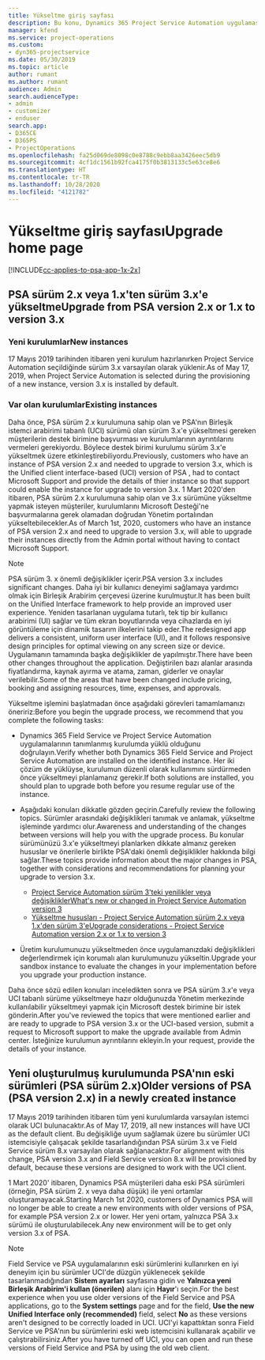 ```yaml
---
title: Yükseltme giriş sayfası
description: Bu konu, Dynamics 365 Project Service Automation uygulamasındaki yeni ve değiştirilen özellikler hakkında önemli bilgileri nerede bulabileceğinizi ve en yeni sürüme yükseltme işlemini gösterir.
manager: kfend
ms.service: project-operations
ms.custom:
- dyn365-projectservice
ms.date: 05/30/2019
ms.topic: article
author: rumant
ms.author: rumant
audience: Admin
search.audienceType:
- admin
- customizer
- enduser
search.app:
- D365CE
- D365PS
- ProjectOperations
ms.openlocfilehash: fa25d069de8098c0e8788c9ebb8aa3426eec5db9
ms.sourcegitcommit: 4cf1dc1561b92fca4175f0b3813133c5e63ce8e6
ms.translationtype: HT
ms.contentlocale: tr-TR
ms.lasthandoff: 10/28/2020
ms.locfileid: "4121782"
---
```

# <a name="upgrade-home-page"></a><span data-ttu-id="dc0bc-103">Yükseltme giriş sayfası</span><span class="sxs-lookup"><span data-stu-id="dc0bc-103">Upgrade home page</span></span>

[!INCLUDE[cc-applies-to-psa-app-1x-2x](../includes/cc-applies-to-psa-app-1x-2x.md)]

## <a name="upgrade-from-psa-version-2x-or-1x-to-version-3x"></a><span data-ttu-id="dc0bc-104">PSA sürüm 2.x veya 1.x'ten sürüm 3.x'e yükseltme</span><span class="sxs-lookup"><span data-stu-id="dc0bc-104">Upgrade from PSA version 2.x or 1.x to version 3.x</span></span>

### <a name="new-instances"></a><span data-ttu-id="dc0bc-105">Yeni kurulumlar</span><span class="sxs-lookup"><span data-stu-id="dc0bc-105">New instances</span></span>

<span data-ttu-id="dc0bc-106">17 Mayıs 2019 tarihinden itibaren yeni kurulum hazırlanırken Project Service Automation seçildiğinde sürüm 3.x varsayılan olarak yüklenir.</span><span class="sxs-lookup"><span data-stu-id="dc0bc-106">As of May 17, 2019, when Project Service Automation is selected during the provisioning of a new instance, version 3.x is installed by default.</span></span>

### <a name="existing-instances"></a><span data-ttu-id="dc0bc-107">Var olan kurulumlar</span><span class="sxs-lookup"><span data-stu-id="dc0bc-107">Existing instances</span></span>

<span data-ttu-id="dc0bc-108">Daha önce, PSA sürüm 2.x kurulumuna sahip olan ve PSA'nın Birleşik istemci arabirimi tabanlı (UCI) sürümü olan sürüm 3.x'e yükseltmesi gereken müşterilerin destek birimine başvurması ve kurulumlarının ayrıntılarını vermeleri gerekiyordu. Böylece destek birimi kurulumu sürüm 3.x'e yükseltmek üzere etkinleştirebiliyordu.</span><span class="sxs-lookup"><span data-stu-id="dc0bc-108">Previously, customers who have an instance of PSA version 2.x and needed to upgrade to version 3.x, which is the Unified client interface-based (UCI) version of PSA , had to contact Microsoft Support and provide the details of thier instance so that support could enable the instance for upgrade to version 3.x.</span></span> <span data-ttu-id="dc0bc-109">1 Mart 2020'den itibaren, PSA sürüm 2.x kurulumuna sahip olan ve 3.x sürümüne yükseltme yapmak isteyen müşteriler, kurulumlarını Microsoft Desteği'ne başvurmalarına gerek olamadan doğrudan Yönetim portalından yükseltebilecekler.</span><span class="sxs-lookup"><span data-stu-id="dc0bc-109">As of March 1st, 2020, customers who have an instance of PSA version 2.x and need to upgrade to version 3.x, will able to upgrade their instances directly from the Admin portal without having to contact Microsoft Support.</span></span>  

> [!NOTE]
> <span data-ttu-id="dc0bc-110">PSA sürüm 3. x önemli değişiklikler içerir.</span><span class="sxs-lookup"><span data-stu-id="dc0bc-110">PSA version 3.x includes significant changes.</span></span> <span data-ttu-id="dc0bc-111">Daha iyi bir kullanıcı deneyimi sağlamaya yardımcı olmak için Birleşik Arabirim çerçevesi üzerine kurulmuştur.</span><span class="sxs-lookup"><span data-stu-id="dc0bc-111">It has been built on the Unified Interface framework to help provide an improved user experience.</span></span> <span data-ttu-id="dc0bc-112">Yeniden tasarlanan uygulama tutarlı, tek tip bir kullanıcı arabirimi (UI) sağlar ve tüm ekran boyutlarında veya cihazlarda en iyi görüntüleme için dinamik tasarım ilkelerini takip eder.</span><span class="sxs-lookup"><span data-stu-id="dc0bc-112">The redesigned app delivers a consistent, uniform user interface (UI), and it follows responsive design principles for optimal viewing on any screen size or device.</span></span> <span data-ttu-id="dc0bc-113">Uygulamanın tamamında başka değişiklikler de yapılmıştır.</span><span class="sxs-lookup"><span data-stu-id="dc0bc-113">There have been other changes throughout the application.</span></span> <span data-ttu-id="dc0bc-114">Değiştirilen bazı alanlar arasında fiyatlandırma, kaynak ayırma ve atama, zaman, giderler ve onaylar verilebilir.</span><span class="sxs-lookup"><span data-stu-id="dc0bc-114">Some of the areas that have been changed include pricing, booking and assigning resources, time, expenses, and approvals.</span></span>

<span data-ttu-id="dc0bc-115">Yükseltme işlemini başlatmadan önce aşağıdaki görevleri tamamlamanızı öneririz:</span><span class="sxs-lookup"><span data-stu-id="dc0bc-115">Before you begin the upgrade process, we recommend that you complete the following tasks:</span></span>

- <span data-ttu-id="dc0bc-116">Dynamics 365 Field Service ve Project Service Automation uygulamalarının tanımlanmış kurulumda yüklü olduğunu doğrulayın.</span><span class="sxs-lookup"><span data-stu-id="dc0bc-116">Verify whether both Dynamics 365 Field Service and Project Service Automation are installed on the identified instance.</span></span> <span data-ttu-id="dc0bc-117">Her iki çözüm de yüklüyse, kurulumun düzenli olarak kullanımını sürdürmeden önce yükseltmeyi planlamanız gerekir.</span><span class="sxs-lookup"><span data-stu-id="dc0bc-117">If both solutions are installed, you should plan to upgrade both before you resume regular use of the instance.</span></span>
- <span data-ttu-id="dc0bc-118">Aşağıdaki konuları dikkatle gözden geçirin.</span><span class="sxs-lookup"><span data-stu-id="dc0bc-118">Carefully review the following topics.</span></span> <span data-ttu-id="dc0bc-119">Sürümler arasındaki değişiklikleri tanımak ve anlamak, yükseltme işleminde yardımcı olur.</span><span class="sxs-lookup"><span data-stu-id="dc0bc-119">Awareness and understanding of the changes between versions will help you with the upgrade process.</span></span> <span data-ttu-id="dc0bc-120">Bu konular sürümünüzü 3.x'e yükseltmeyi planlarken dikkate almanız gereken hususlar ve önerilerle birlikte PSA'daki önemli değişiklikler hakkında bilgi sağlar.</span><span class="sxs-lookup"><span data-stu-id="dc0bc-120">These topics provide information about the major changes in PSA, together with considerations and recommendations for planning your upgrade to version 3.x.</span></span>

    - [<span data-ttu-id="dc0bc-121">Project Service Automation sürüm 3'teki yenilikler veya değişiklikler</span><span class="sxs-lookup"><span data-stu-id="dc0bc-121">What's new or changed in Project Service Automation version 3</span></span>](whats-new-changed-v3.md)
    - [<span data-ttu-id="dc0bc-122">Yükseltme hususları - Project Service Automation sürüm 2.x veya 1.x'den sürüm 3'e</span><span class="sxs-lookup"><span data-stu-id="dc0bc-122">Upgrade considerations - Project Service Automation version 2.x or 1.x to version 3</span></span>](upgrade-v3.md)

- <span data-ttu-id="dc0bc-123">Üretim kurulumunuzu yükseltmeden önce uygulamanızdaki değişiklikleri değerlendirmek için korumalı alan kurulumunuzu yükseltin.</span><span class="sxs-lookup"><span data-stu-id="dc0bc-123">Upgrade your sandbox instance to evaluate the changes in your implementation before you upgrade your production instance.</span></span>

<span data-ttu-id="dc0bc-124">Daha önce sözü edilen konuları inceledikten sonra ve PSA sürüm 3.x'e veya UCI tabanlı sürüme yükseltmeye hazır olduğunuzda Yönetim merkezinde kullanılabilir yükseltmeyi yapmak için Microsoft destek birimine bir istek gönderin.</span><span class="sxs-lookup"><span data-stu-id="dc0bc-124">After you've reviewed the topics that were mentioned earlier and are ready to upgrade to PSA version 3.x or the UCI-based version, submit a request to Microsoft support to make the upgrade available from Admin center.</span></span> <span data-ttu-id="dc0bc-125">İsteğinize kurulumun ayrıntılarını ekleyin.</span><span class="sxs-lookup"><span data-stu-id="dc0bc-125">In your request, provide the details of your instance.</span></span>

## <a name="older-versions-of-psa-psa-version-2x-in-a-newly-created-instance"></a><span data-ttu-id="dc0bc-126">Yeni oluşturulmuş kurulumunda PSA'nın eski sürümleri (PSA sürüm 2.x)</span><span class="sxs-lookup"><span data-stu-id="dc0bc-126">Older versions of PSA (PSA version 2.x) in a newly created instance</span></span>

<span data-ttu-id="dc0bc-127">17 Mayıs 2019 tarihinden itibaren tüm yeni kurulumlarda varsayılan istemci olarak UCI bulunacaktır.</span><span class="sxs-lookup"><span data-stu-id="dc0bc-127">As of May 17, 2019, all new instances will have UCI as the default client.</span></span> <span data-ttu-id="dc0bc-128">Bu değişikliğe uyum sağlamak üzere bu sürümler UCI istemcisiyle çalışacak şekilde tasarlandığından PSA sürüm 3.x ve Field Service sürüm 8.x varsayılan olarak sağlanacaktır.</span><span class="sxs-lookup"><span data-stu-id="dc0bc-128">For alignment with this change, PSA version 3.x and Field Service version 8.x will be provisioned by default, because these versions are designed to work with the UCI client.</span></span>

<span data-ttu-id="dc0bc-129">1 Mart 2020' itibaren, Dynamics PSA müşterileri daha eski PSA sürümleri (örneğin, PSA sürüm 2. x veya daha düşük) ile yeni ortamlar oluşturamayacak.</span><span class="sxs-lookup"><span data-stu-id="dc0bc-129">Starting March 1st 2020, customers of Dynamics PSA will no longer be able to create a new environments with older versions of PSA, for example PSA version 2.x or lower.</span></span> <span data-ttu-id="dc0bc-130">Her yeni ortam, yalnızca PSA 3.x sürümü ile oluşturulabilecek.</span><span class="sxs-lookup"><span data-stu-id="dc0bc-130">Any new environment will be to get only version 3.x of PSA.</span></span>

> [!NOTE]
> <span data-ttu-id="dc0bc-131">Field Service ve PSA uygulamalarının eski sürümlerini kullanırken en iyi deneyim için bu sürümler UCI'de düzgün yüklenecek şekilde tasarlanmadığından **Sistem ayarları** sayfasına gidin ve **Yalnızca yeni Birleşik Arabirim'i kullan (önerilen)** alanı için **Hayır**'ı seçin.</span><span class="sxs-lookup"><span data-stu-id="dc0bc-131">For the best experience when you use older versions of the Field Service and PSA applications, go to the **System settings** page and for the field, **Use the new Unified Interface only (recommended)** field, select **No** as these versions aren't designed to be correctly loaded in UCI.</span></span> <span data-ttu-id="dc0bc-132">UCI'yi kapattıktan sonra Field Service ve PSA'nın bu sürümlerini eski web istemcisini kullanarak açabilir ve çalıştırabilirsiniz.</span><span class="sxs-lookup"><span data-stu-id="dc0bc-132">After you have turned off UCI, you can open and run these versions of Field Service and PSA by using the old web client.</span></span> 
